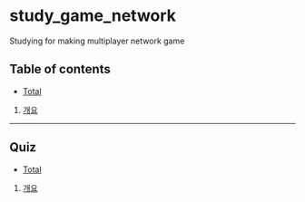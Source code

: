 # study_game_network

Studying for making multiplayer network game

## Table of contents

- [Total](./doc/total.md)

1. [개요](./doc/outline.md)

---

## Quiz

- [Total](./doc/quiz/total.md)

1. [개요](./doc/quiz/outline.md)
